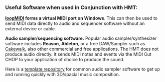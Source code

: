 ### Useful Software when used in Conjunction with HMT:
**[loopMIDI](https://www.tobias-erichsen.de/software/loopmidi.html) forms a virtual MIDI port on Windows**. This can then be used to send MIDI data directly to audio and sequencer software without an external device or cable.

**Audio sampler/sequencing software.** Popular audio sampler/synthesizer software includes **Reason**, **Ableton**, or a free DAW/Sampler such as [Cakewalk](https://www.bandlab.com/products/cakewalk), also other commercial and free applications. The HMT does not produce audio directly. It sends MIDI notes and events via the MIDI Out CHOP to your application of choice to produce the sound.

Here is a [template repository](https://github.com/andrew-lowell/HMT/tree/master/sampler_templates) for common audio sampler software to get up and running quickly with 3D/spacial music composition.
